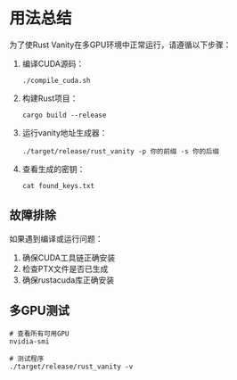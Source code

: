 # 用法总结

为了使Rust Vanity在多GPU环境中正常运行，请遵循以下步骤：

1. 编译CUDA源码：
   ```
   ./compile_cuda.sh
   ```

2. 构建Rust项目：
   ```
   cargo build --release
   ```

3. 运行vanity地址生成器：
   ```
   ./target/release/rust_vanity -p 你的前缀 -s 你的后缀
   ```

4. 查看生成的密钥：
   ```
   cat found_keys.txt
   ```

## 故障排除

如果遇到编译或运行问题：
1. 确保CUDA工具链正确安装
2. 检查PTX文件是否已生成
3. 确保rustacuda库正确安装

## 多GPU测试

```
# 查看所有可用GPU
nvidia-smi

# 测试程序
./target/release/rust_vanity -v
``` 